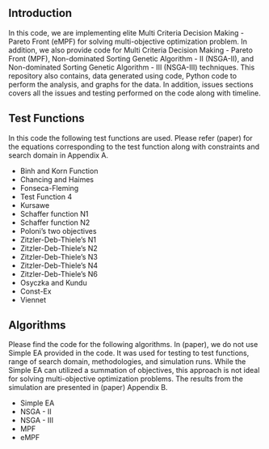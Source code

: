 ## Introduction
In this code, we are implementing elite Multi Criteria Decision Making - Pareto Front (eMPF) for solving multi-objective optimization problem. In addition, we also provide code for Multi Criteria Decision Making - Pareto Front (MPF), Non-dominated Sorting Genetic Algorithm - II (NSGA-II), and Non-dominated Sorting Genetic Algorithm - III (NSGA-III) techniques. This repository also contains, data generated using code, Python code to perform the analysis, and graphs for the data. In addition, issues sections covers all the issues and testing performed on the code along with timeline. 

## Test Functions
In this code the following test functions are used. Please refer (paper) for the equations corresponding to the test function along with constraints and search domain in Appendix A. 
* Binh and Korn Function
* Chancing and Haimes
* Fonseca-Fleming
* Test Function 4
* Kursawe
* Schaffer function N1
* Schaffer function N2
* Poloni’s two objectives
* Zitzler-Deb-Thiele’s N1
* Zitzler-Deb-Thiele’s N2
* Zitzler-Deb-Thiele’s N3
* Zitzler-Deb-Thiele’s N4
* Zitzler-Deb-Thiele’s N6
* Osyczka and Kundu
* Const-Ex
* Viennet

## Algorithms 
Please find the code for the following algorithms. In (paper), we do not use Simple EA provided in the code. It was used for testing to test functions, range of search domain, methodologies, and simulation runs. While the Simple EA can utilized a summation of objectives, this approach is not ideal for solving multi-objective optimization problems. The results from the simulation are presented in (paper) Appendix B. 
* Simple EA
* NSGA - II
* NSGA - III
* MPF
* eMPF	




